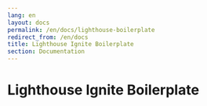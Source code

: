 ```yaml
---
lang: en
layout: docs
permalink: /en/docs/lighthouse-boilerplate
redirect_from: /en/docs
title: Lighthouse Ignite Boilerplate
section: Documentation
---
```


# Lighthouse Ignite Boilerplate
